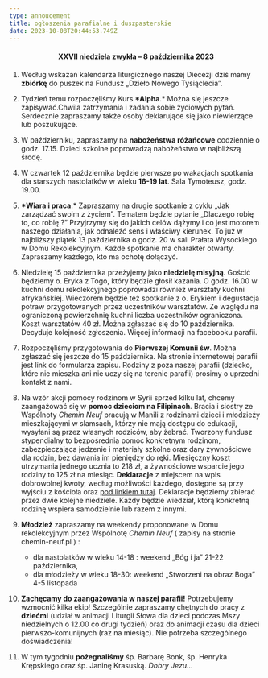 ```yaml
---
type: annoucement
title: ogłoszenia parafialne i duszpasterskie
date: 2023-10-08T20:44:53.749Z
---
```

<h4 style="text-align:center;">XXVII niedziela zwykła – 8 października 2023</h4>

1. Według wskazań kalendarza liturgicznego naszej Diecezji dziś mamy **zbiórkę** do puszek na Fundusz „Dzieło Nowego Tysiąclecia”.
2. Tydzień temu rozpoczęliśmy Kurs **\*Alpha**.* Można się jeszcze zapisywać.Chwila zatrzymania i zadania sobie życiowych pytań. Serdecznie zapraszamy także osoby deklarujące się jako niewierzące lub poszukujące.
3. W październiku, zapraszamy na **nabożeństwa różańcowe** codziennie o godz. 17.15. Dzieci szkolne poprowadzą nabożeństwo w najbliższą środę.
4. W czwartek 12 października będzie pierwsze po wakacjach spotkania dla starszych nastolatków w wieku **16-19 lat**. Sala Tymoteusz, godz. 19.00.
5. **\*Wiara i praca**:* Zapraszamy na drugie spotkanie z cyklu „Jak zarządzać swoim z życiem”. Tematem będzie pytanie „Dlaczego robię to, co robię ?” Przyjrzymy się do jakich celów dążymy i co jest motorem naszego działania, jak odnaleźć sens i właściwy kierunek. To już w najbliższy piątek 13 października o godz. 20 w sali Prałata Wysockiego w Domu Rekolekcyjnym. Każde spotkanie ma charakter otwarty. Zapraszamy każdego, kto ma ochotę dołączyć.
6. Niedzielę 15 października przeżyjemy jako **niedzielę misyjną**. Gościć będziemy o. Eryka z Togo, który będzie głosił kazania. O godz. 16.00 w kuchni domu rekolekcyjnego poprowadzi również warsztaty kuchni afrykańskiej. Wieczorem będzie też spotkanie z o. Erykiem i degustacja potraw przygotowanych przez uczestników warsztatów. Ze względu na ograniczoną powierzchnię kuchni liczba uczestników ograniczona. Koszt warsztatów 40 zł. Można zgłaszać się do 10 października. Decyduje kolejność zgłoszenia. Więcej informacji na facebooku parafii.
7. Rozpoczęliśmy przygotowania do **Pierwszej Komunii św**. Można zgłaszać się jeszcze do 15 października. Na stronie internetowej parafii jest link do formularza zapisu. Rodziny z poza naszej parafii (dziecko, które nie mieszka ani nie uczy się na terenie parafii) prosimy o uprzedni kontakt z nami.
8. Na wzór akcji pomocy rodzinom w Syrii sprzed kilku lat, chcemy zaangażować się w **pomoc dzieciom na Filipinach**. Bracia i siostry ze Wspólnoty *Chemin Neuf* pracują w Manili z rodzinami dzieci i młodzieży mieszkającymi w slamsach, którzy nie mają dostępu do edukacji, wysyłani są przez własnych rodziców, aby żebrać. Tworzony fundusz stypendialny to bezpośrednia pomoc konkretnym rodzinom, zabezpieczająca jedzenie i materiały szkolne oraz dary żywnościowe dla rodzin, bez dawania im pieniędzy do ręki. Miesięczny koszt utrzymania jednego ucznia to 218 zł, a żywnościowe wsparcie jego rodziny to 125 zł na miesiąc. **Deklaracje** z miejscem na wpis dobrowolnej kwoty, według możliwości każdego, dostępne są przy wyjściu z kościoła oraz [pod linkiem tutaj](https://forms.gle/wuyx2RgGForJnHV86). Deklaracje będziemy zbierać przez dwie kolejne niedziele. Każdy będzie wiedział, którą konkretną rodzinę wspiera samodzielnie lub razem z innymi.
9. **Młodzież** zapraszamy na weekendy proponowane w Domu rekolekcyjnym przez Wspólnotę *Chemin Neuf* ( zapisy na stronie chemin-neuf.pl ) :

   * dla nastolatków w wieku 14-18 : weekend „Bóg i ja” 21-22 października,
   * dla młodzieży w wieku 18-30: weekend „Stworzeni na obraz Boga” 4-5 listopada
10. **Zachęcamy do zaangażowania w naszej parafii!** Potrzebujemy wzmocnić kilka ekip! Szczególnie zapraszamy chętnych do pracy z **dziećmi** (udział w animacji Liturgii Słowa dla dzieci podczas Mszy niedzielnych o 12.00 co drugi tydzień) oraz do animacji czasu dla dzieci pierwszo-komunijnych (raz na miesiąc). Nie potrzeba szczególnego doświadczenia!
11. W tym tygodniu **pożegnaliśmy** śp. Barbarę Bonk, śp. Henryka Krępskiego oraz śp. Janinę Krasuską. *Dobry Jezu…*

<!--EndFragment-->